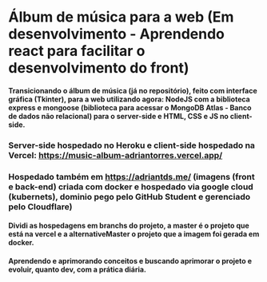 # Álbum de música para a web (Em desenvolvimento - Aprendendo react para facilitar o desenvolvimento do front) 

#### 	Transicionando o álbum de música (já no repositório), feito com interface gráfica (Tkinter), para a web utilizando agora: NodeJS com a biblioteca express e mongoose (biblioteca para acessar o MongoDB Atlas - Banco de dados não relacional) para o server-side e HTML, CSS e JS no client-side. 

### Server-side hospedado no Heroku e client-side hospedado na Vercel: https://music-album-adriantorres.vercel.app/

### Hospedado também em https://adriantds.me/ (imagens (front e back-end) criada com docker e hospedado via google cloud (kubernets), dominio pego pelo GitHub Student e gerenciado pelo Cloudflare)

#### Dividi as hospedagens em branchs do projeto, a master é o projeto que está na vercel e a alternativeMaster o projeto que a imagem foi gerada em docker.

#### Aprendendo e aprimorando conceitos e buscando aprimorar o projeto e evoluir, quanto dev, com a prática diária.
